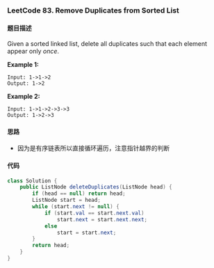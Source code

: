 ### LeetCode 83. Remove Duplicates from Sorted List 



#### 题目描述

Given a sorted linked list, delete all duplicates such that each element appear only *once*.

**Example 1:**

```
Input: 1->1->2
Output: 1->2
```

**Example 2:**

```
Input: 1->1->2->3->3
Output: 1->2->3
```



#### 思路

- 因为是有序链表所以直接循环遍历，注意指针越界的判断



#### 代码

```Java
class Solution {
    public ListNode deleteDuplicates(ListNode head) {
        if (head == null) return head;
        ListNode start = head;
        while (start.next != null) {
            if (start.val == start.next.val)
                start.next = start.next.next;
            else
                start = start.next;
        }
        return head;
    }
}
```



